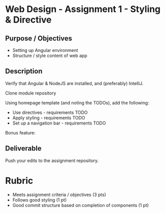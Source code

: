 # Web Design - Assignment 1 - Styling & Directive

## Purpose / Objectives

- Setting up Angular environment
- Structure / style content of web app

## Description

Verify that Angular & NodeJS are installed, and (preferably) IntelliJ.

Clone module repository

Using homepage template (and noting the TODOs), add the following:

- Use directives - requirements TODO
- Apply styling - requirements TODO
- Set up a navigation bar - requirements TODO

Bonus feature:

## Deliverable

Push your edits to the assignment repository.  

# Rubric

- Meets assignment criteria / objectives (3 pts)
- Follows good styling (1 pt)
- Good commit structure based on completion of components (1 pt)
